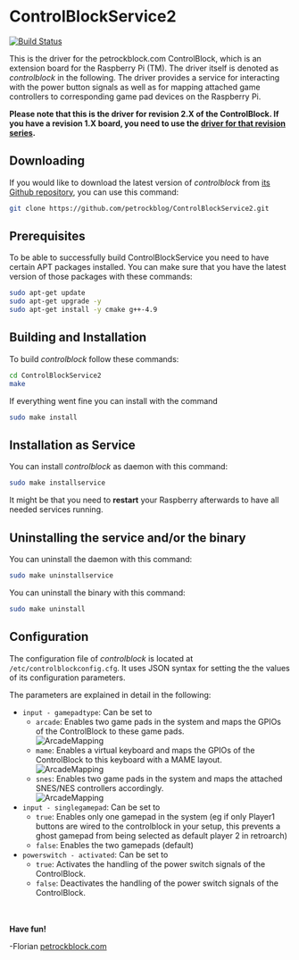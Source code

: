 ControlBlockService2
====================

[![Build Status](https://travis-ci.org/petrockblog/ControlBlockService2.svg?branch=master)](https://travis-ci.org/petrockblog/ControlBlockService2)

This is the driver for the petrockblock.com ControlBlock, which is an extension board for the Raspberry Pi (TM). The driver itself is denoted as _controlblock_ in the following. The driver provides a service for interacting with the power button signals as well as for mapping attached game controllers to corresponding game pad devices on the Raspberry Pi.

**Please note that this is the driver for revision 2.X of the ControlBlock. If you have a revision 1.X board, you need to use the [driver for that revision series](https://github.com/petrockblog/ControlBlockService).**

## Downloading

If you would like to download the latest version of _controlblock_ from [its Github repository](https://github.com/petrockblog/ControlBlockService2), you can use this command:
```bash
git clone https://github.com/petrockblog/ControlBlockService2.git
```
## Prerequisites

To be able to successfully build ControlBlockService you need to have certain APT packages installed. You can make sure that you have the latest version of those packages with these commands:

```bash
sudo apt-get update
sudo apt-get upgrade -y
sudo apt-get install -y cmake g++-4.9
```

## Building and Installation

To build _controlblock_ follow these commands:
```bash
cd ControlBlockService2
make
```

If everything went fine you can install with the command
```bash
sudo make install
```

## Installation as Service

You can install _controlblock_ as daemon with this command:
```bash
sudo make installservice
```
It might be that you need to **restart** your Raspberry afterwards to have all needed services running.

## Uninstalling the service and/or the binary

You can uninstall the daemon with this command:
```bash
sudo make uninstallservice
```

You can uninstall the binary with this command:
```bash
sudo make uninstall
```

## Configuration

The configuration file of _controlblock_ is located at ```/etc/controlblockconfig.cfg```. It uses JSON syntax for setting the the values of its configuration parameters.

The parameters are explained in detail in the following:

 - ```input - gamepadtype```: Can be set to 
     + ```arcade```: Enables two game pads in the system and maps the GPIOs of the ControlBlock to these game pads.<br>
     ![ArcadeMapping](https://github.com/petrockblog/ControlBlockService2/raw/master/supplementary/ControlBlockLayoutArcade.png)
     + ```mame```: Enables a virtual keyboard and maps the GPIOs of the ControlBlock to this keyboard with a MAME layout.<br>
     ![ArcadeMapping](https://github.com/petrockblog/ControlBlockService2/raw/master/supplementary/ControlBlockLayoutMAME.png)
     + ```snes```: Enables two game pads in the system and maps the attached SNES/NES controllers accordingly.<br>
     ![ArcadeMapping](https://github.com/petrockblog/ControlBlockService2/raw/master/supplementary/ControlBlockLayoutSNESNES.png)
 - ```input - singlegamepad```: Can be set to 
     + ```true```: Enables only one gamepad in the system (eg if only Player1 buttons are wired to the controlblock in your setup, this prevents a ghost gamepad from being selected as default player 2 in retroarch)
     + ```false```: Enables the two gamepads (default)
 - ```powerswitch - activated```: Can be set to
     + ```true```: Activates the handling of the power switch signals of the ControlBlock.
     + ```false```: Deactivates the handling of the power switch signals of the ControlBlock.

<br><br>
__Have fun!__

-Florian [petrockblock.com](http://blog.petrockblock.com)
